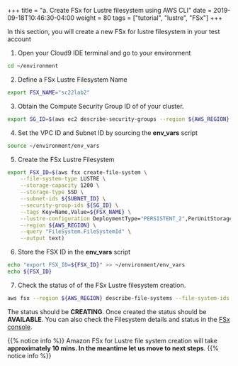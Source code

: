 +++
title = "a. Create FSx for Lustre filesystem using AWS CLI"
date = 2019-09-18T10:46:30-04:00
weight = 80
tags = ["tutorial", "lustre", "FSx"]
+++

In this section, you will create a new FSx for lustre filesystem in your test account


1. Open your Cloud9 IDE terminal and go to your environment

```bash
cd ~/environment
```

2. Define a FSx Lustre Filesystem Name

```bash
export FSX_NAME="sc22lab2"
```

3. Obtain the Compute Security Group ID of of your cluster. 
```bash
export SG_ID=$(aws ec2 describe-security-groups --region ${AWS_REGION} --query "SecurityGroups[*].[GroupId]" --filters Name=group-name,Values=hpc-cluster-lab-Compute* --output text)
```

4. Set the VPC ID and Subnet ID by sourcing the **env_vars** script
```bash
source ~/environment/env_vars
```

5. Create the FSx Lustre Filesystem
```bash
export FSX_ID=$(aws fsx create-file-system \
    --file-system-type LUSTRE \
    --storage-capacity 1200 \
    --storage-type SSD \
    --subnet-ids ${SUBNET_ID} \
    --security-group-ids ${SG_ID} \
    --tags Key=Name,Value=${FSX_NAME} \
    --lustre-configuration DeploymentType="PERSISTENT_2",PerUnitStorageThroughput=125 \
    --region ${AWS_REGION} \
    --query "FileSystem.FileSystemId" \
    --output text)
```

6. Store the FSX ID in the **env_vars** script
```bash
echo "export FSX_ID=${FSX_ID}" >> ~/environment/env_vars
echo ${FSX_ID}
```

7. Check the status of of the FSx Lustre filesystem creation.

```bash
aws fsx --region ${AWS_REGION} describe-file-systems --file-system-ids ${FSX_ID} --query "FileSystems[0].Lifecycle" --output text
``` 

The status should be **CREATING**. Once created the status should be **AVAILABLE**. You can also check the Filesystem details and status in the [FSx console](https://console.aws.amazon.com/fsx/home).

{{% notice info %}}
Amazon FSx for Lustre file system creation will take **approximately 10 mins. In the meantime let us move to next steps**. 
{{% notice info %}}

